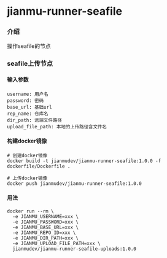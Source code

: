 # jianmu-runner-seafile

### 介绍

操作seafile的节点

### seafile上传节点

#### 输入参数

```
username: 用户名
password: 密码
base_url: 基础url
rep_name: 仓库名
dir_path: 远端文件路径
upload_file_path: 本地的上传路径含文件名
```

#### 构建docker镜像

```
# 创建docker镜像
docker build -t jianmudev/jianmu-runner-seafile:1.0.0 -f dockerfile/Dockerfile .

# 上传docker镜像
docker push jianmudev/jianmu-runner-seafile:1.0.0
```

#### 用法

```
docker run --rm \
  -e JIANMU_USERNAME=xxx \
  -e JIANMU_PASSWORD=xxx \
  -e JIANMU_BASE_URL=xxx \
  -e JIANMU_REPO_ID=xxx \
  -e JIANMU_DIR_PATH=xxx \
  -e JIANMU_UPLOAD_FILE_PATH=xxx \
  jianmudev/jianmu-runner-seafile-uploads:1.0.0
```

